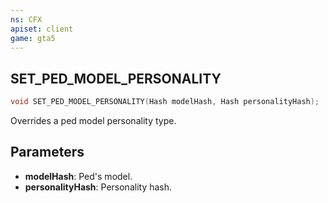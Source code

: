 ```yaml
---
ns: CFX
apiset: client
game: gta5
---
```

## SET_PED_MODEL_PERSONALITY

```c
void SET_PED_MODEL_PERSONALITY(Hash modelHash, Hash personalityHash);
```

Overrides a ped model personality type.

## Parameters
* **modelHash**: Ped's model.
* **personalityHash**: Personality hash.

